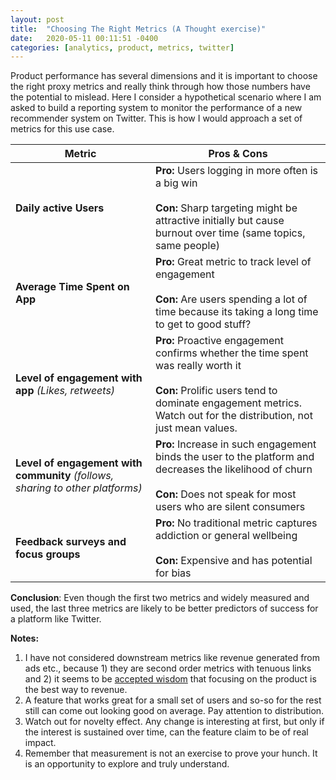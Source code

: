 ```yaml
---
layout: post
title:  "Choosing The Right Metrics (A Thought exercise)"
date:   2020-05-11 00:11:51 -0400
categories: [analytics, product, metrics, twitter]
---
```


Product performance has several dimensions and it is important to choose the right proxy metrics and really think through how those numbers have the potential to mislead. Here I consider a hypothetical scenario where I am asked to build a reporting system to monitor the performance of a new recommender system on Twitter. This is how I would approach a set of metrics for this use case.
<!--more-->

|**Metric**|**Pros & Cons**|
|----------|----------------|
| <b>Daily active Users</b> | **Pro:** Users logging in more often is a big win <br><br> **Con:** Sharp targeting might be attractive initially  but cause burnout over time (same topics, same people)|
|**Average Time Spent on App**| **Pro:** Great metric to track level of engagement <br><br> **Con:** Are users spending a lot of time because its taking  a long  time to get to good stuff? |
| **Level of engagement with app**  _(Likes, retweets)_  | **Pro:** Proactive engagement confirms whether the time spent was really worth it  <br><br> **Con:** Prolific users tend to dominate engagement metrics. Watch out for the distribution, not just mean values. |
| **Level of engagement with community**  _(follows, sharing to other platforms)_ | **Pro:** Increase in such engagement binds the user to the platform and decreases the likelihood of churn <br><br> **Con:**  Does not speak for most users who are silent consumers |
| **Feedback surveys and focus groups** | **Pro:** No traditional metric captures addiction or general wellbeing<br><br>  **Con:** Expensive and has potential for bias|

**Conclusion**: Even though the first two metrics and widely measured and used, the last three metrics are likely to be better predictors of success for a platform like Twitter.

**Notes:**
1. I have not considered downstream metrics like revenue generated from ads etc., because 1) they are second order metrics with tenuous links and 2) it seems to be [accepted wisdom](https://youtu.be/raIUQP71SBU?t=586) that focusing on the product is the best way to revenue.
2. A feature that works great for a small set of users and so-so for the rest still can come out looking good on average. Pay attention to distribution.
3. Watch out for novelty effect. Any change is interesting at first, but only if the interest is sustained over time, can the feature claim to be of real impact.
4. Remember that measurement is not an exercise to prove your hunch. It is an opportunity to explore and truly understand.
